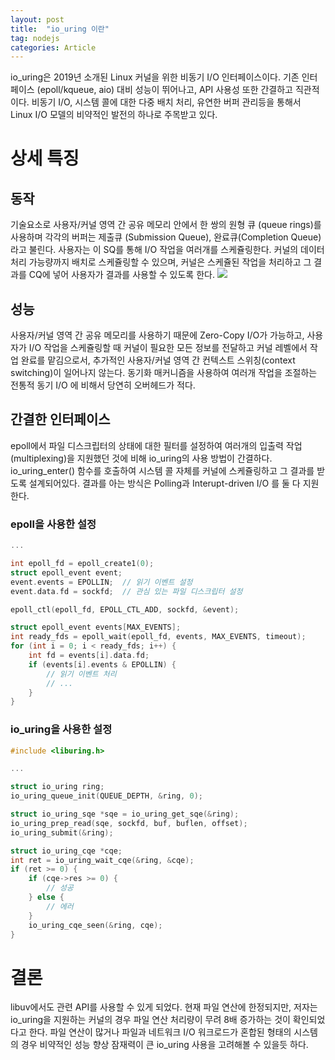 ```yaml
---
layout: post
title:  "io_uring 이란"
tag: nodejs
categories: Article
---
```


io_uring은 2019년 소개된 Linux 커널을 위한 비동기 I/O 인터페이스이다. 기존 인터페이스 (epoll/kqueue,  aio) 대비 성능이 뛰어나고, API 사용성 또한 간결하고 직관적이다. 비동기 I/O, 시스템 콜에 대한 다중 배치 처리, 유연한 버퍼 관리등을 통해서 Linux I/O 모델의 비약적인 발전의 하나로 주목받고 있다.

# 상세 특징

## 동작
기술요소로 사용자/커널 영역 간 공유 메모리 안에서 한 쌍의 원형 큐 (queue rings)를 사용하며 각각의 버퍼는 제출큐 (Submission Queue), 완료큐(Completion Queue)라고 불린다. 사용자는 이 SQ를 통해 I/O 작업을 여러개를 스케쥴링한다. 커널의 데이터 처리 가능량까지 배치로 스케쥴링할 수 있으며, 커널은 스케쥴된 작업을 처리하고 그 결과를 CQ에 넣어 사용자가 결과를 사용할 수 있도록 한다.
![](https://developers.redhat.com/sites/default/files/uring_0.png)

## 성능
사용자/커널 영역 간 공유 메모리를 사용하기 때문에 Zero-Copy I/O가 가능하고, 사용자가 I/O 작업을 스케쥴링할 때 커널이 필요한 모든 정보를 전달하고 커널 레벨에서 작업 완료를 맡김으로서, 추가적인 사용자/커널 영역 간 컨텍스트 스위칭(context switching)이 일어나지 않는다. 동기화 매커니즘을 사용하여 여러개 작업을 조절하는 전통적 동기 I/O 에 비해서 당연히 오버헤드가 적다.

## 간결한  인터페이스
epoll에서 파일 디스크립터의 상태에 대한 필터를 설정하여 여러개의 입출력 작업 (multiplexing)을 지원했던 것에 비해 io_uring의 사용 방법이 간결하다. io_uring_enter() 함수를 호출하여 시스템 콜 자체를 커널에 스케쥴링하고 그 결과를 받도록 설계되어있다. 결과를 아는 방식은 Polling과 Interupt-driven I/O 를 둘 다 지원한다.

### epoll을 사용한 설정

```cpp
...

int epoll_fd = epoll_create1(0);
struct epoll_event event;
event.events = EPOLLIN;  // 읽기 이벤트 설정
event.data.fd = sockfd;  // 관심 있는 파일 디스크립터 설정

epoll_ctl(epoll_fd, EPOLL_CTL_ADD, sockfd, &event);

struct epoll_event events[MAX_EVENTS];
int ready_fds = epoll_wait(epoll_fd, events, MAX_EVENTS, timeout);
for (int i = 0; i < ready_fds; i++) {
    int fd = events[i].data.fd;
    if (events[i].events & EPOLLIN) {
        // 읽기 이벤트 처리
        // ...
    }
}
```

### io_uring을 사용한 설정

```cpp
#include <liburing.h>

...

struct io_uring ring;
io_uring_queue_init(QUEUE_DEPTH, &ring, 0);

struct io_uring_sqe *sqe = io_uring_get_sqe(&ring);
io_uring_prep_read(sqe, sockfd, buf, buflen, offset);
io_uring_submit(&ring);

struct io_uring_cqe *cqe;
int ret = io_uring_wait_cqe(&ring, &cqe);
if (ret >= 0) {
    if (cqe->res >= 0) {
        // 성공
    } else {
        // 에러
    }
    io_uring_cqe_seen(&ring, cqe);
}
```

# 결론
libuv에서도 관련 API를 사용할 수 있게 되었다. 현재 파일 연산에 한정되지만, 저자는 io_uring을 지원하는 커널의 경우 파일 연산 처리량이 무려 8배 증가하는 것이 확인되었다고 한다. 파일 연산이 많거나 파일과 네트워크 I/O 워크로드가 혼합된 형태의 시스템의 경우 비약적인 성능 향상 잠재력이 큰 io_uring 사용을 고려해볼 수 있을듯 하다.
